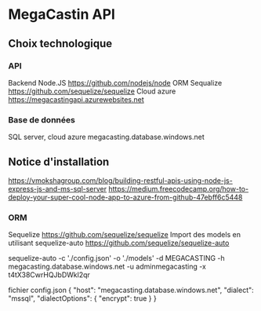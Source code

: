 # MegaCastin API

## Choix technologique

### API

Backend Node.JS https://github.com/nodejs/node
ORM Sequalize https://github.com/sequelize/sequelize
Cloud azure
https://megacastingapi.azurewebsites.net

### Base de données

SQL server, cloud azure
megacasting.database.windows.net

## Notice d'installation

https://vmokshagroup.com/blog/building-restful-apis-using-node-js-express-js-and-ms-sql-server
https://medium.freecodecamp.org/how-to-deploy-your-super-cool-node-app-to-azure-from-github-47ebff6c5448

### ORM

Sequelize
https://github.com/sequelize/sequelize
Import des models en utilisant sequelize-auto
https://github.com/sequelize/sequelize-auto

sequelize-auto  -c './config.json' -o './models' -d MEGACASTING -h megacasting.database.windows.net -u adminmegacasting  -x t4tX38CwrHQJbDWkl2qr

fichier config.json
{
  "host": "megacasting.database.windows.net",
  "dialect": "mssql",
  "dialectOptions": {
    "encrypt": true
  }
}

